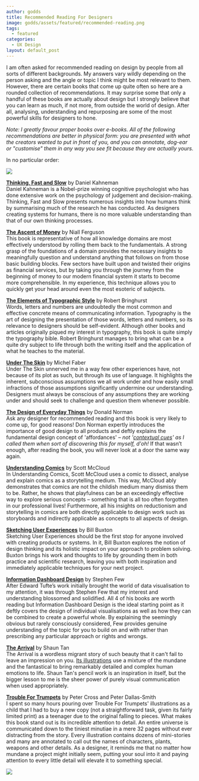 ```yaml
---
author: godds
title: Recommended Reading For Designers
image: godds/assets/featured/recommended-reading.png
tags:
  - featured
categories:
  - UX Design
layout: default_post
---
```


I am often asked for recommended reading on design by people from all sorts of different backgrounds. My answers vary wildly depending on the person asking and the angle or topic I think might be most relevant to them. However, there are certain books that come up quite often so here are a rounded collection of recommendations. It may surprise some that only a handful of these books are actually about design but I strongly believe that you can learn as much, if not more, from outside the world of design. After all, analysing, understanding and repurposing are some of the most powerful skills for designers to hone.

*Note: I greatly favour proper books over e-books. All of the following recommendations are better in physical form: you are presented with what the creators wanted to put in front of you, and you can annotate, dog-ear or "customise" them in any way you see fit because they are actually yours.*

In no particular order:

<img src="{{ site.baseurl }}/godds/assets/recommended-reading.png" />

[**Thinking, Fast and Slow**](http://www.amazon.co.uk/Thinking-Fast-Slow-Daniel-Kahneman/dp/0141033576/) by Daniel Kahneman  
Daniel Kahneman is a Nobel-prize winning cognitive psychologist who has done extensive work on the psychology of judgement and decision-making. Thinking, Fast and Slow presents numerous insights into how humans think by summarising much of the research he has conducted. As designers creating systems for humans, there is no more valuable understanding than that of our own thinking processes.

[**The Ascent of Money**](http://www.amazon.co.uk/Ascent-Money-Financial-History-World/dp/0718194004) by Niall Ferguson  
This book is representative of how all knowledge domains are most effectively understood by rolling them back to the fundamentals. A strong grasp of the foundations of a domain provides the necessary insights to meaningfully question and understand anything that follows on from those basic building blocks. Few sectors have built upon and twisted their origins as financial services, but by taking you through the journey from the beginning of money to our modern financial system it starts to become more comprehensible. In my experience, this technique allows you to quickly get your head around even the most esoteric of subjects.

[**The Elements of Typographic Style**](http://www.amazon.co.uk/Elements-Typographic-Style-Version-4-0-Robert-Bringhurst/dp/0881792128) by Robert Bringhurst  
Words, letters and numbers are undoubtedly the most common and effective concrete means of communicating information. Typography is the art of designing the presentation of those words, letters and numbers, so its relevance to designers should be self-evident. Although other books and articles originally piqued my interest in typography, this book is quite simply the typography bible. Robert Bringhurst manages to bring what can be a quite dry subject to life through both the writing itself and the application of what he teaches to the material.

[**Under The Skin**](http://www.amazon.co.uk/Under-Skin-Michel-Faber/dp/1782112111) by Michel Faber  
Under The Skin unnerved me in a way few other experiences have, not because of its plot as such, but through its use of language. It highlights the inherent, subconscious assumptions we all work under and how easily small infractions of those assumptions significantly undermine our understanding. Designers must always be conscious of any assumptions they are working under and should seek to challenge and question them whenever possible.

[**The Design of Everyday Things**](http://www.amazon.co.uk/Design-Everyday-Things-revised-expanded/dp/0262525674) by Donald Norman  
Ask any designer for recommended reading and this book is very likely to come up, for good reasons! Don Norman expertly introduces the importance of good design to all products and deftly explains the fundamental design concept of 'affordances' – *not '[contextual cues](http://blog.scottlogic.com/2010/05/19/contextual-cues-in-ui-design.html)' as I called them when sort of discovering this for myself, d'oh!* If that wasn’t enough, after reading the book, you will never look at a door the same way again.

[**Understanding Comics**](http://www.amazon.co.uk/Understanding-Comics-Invisible-Scott-McCloud/dp/006097625X) by Scott McCloud  
In Understanding Comics, Scott McCloud uses a comic to dissect, analyse and explain comics as a storytelling medium. This way, McCloud ably demonstrates that comics are not the childish medium many dismiss them to be. Rather, he shows that playfulness can be an exceedingly effective way to explore serious concepts – something that is all too often forgotten in our professional lives! Furthermore, all his insights on reductionism and storytelling in comics are both directly applicable to design work such as storyboards and indirectly applicable as concepts to all aspects of design.

[**Sketching User Experiences**](http://www.amazon.co.uk/Sketching-User-Experiences-Getting-Design/dp/0123740371) by Bill Buxton  
Sketching User Experiences should be the first stop for anyone involved with creating products or systems. In it, Bill Buxton explores the notion of design thinking and its holistic impact on your approach to problem solving. Buxton brings his work and thoughts to life by grounding them in both practice and scientific research, leaving you with both inspiration and immediately applicable techniques for your next project.

[**Information Dashboard Design**](http://www.amazon.co.uk/INFORMATION-DASHBOARD-DESIGN-FEW-S/dp/1938377001) by Stephen Few  
After Edward Tufte’s work initially brought the world of data visualisation to my attention, it was through Stephen Few that my interest and understanding blossomed and solidified. All 4 of his books are worth reading but Information Dashboard Design is the ideal starting point as it deftly covers the design of individual visualisations as well as how they can be combined to create a powerful whole. By explaining the seemingly obvious but rarely consciously considered, Few provides genuine understanding of the topic for you to build on and with rather than prescribing any particular approach or rights and wrongs.

[**The Arrival**](http://www.amazon.co.uk/Arrival-Shaun-Tan/dp/0734415869) by Shaun Tan  
The Arrival is a wordless migrant story of such beauty that it can't fail to leave an impression on you. [Its illustrations](http://www.shauntan.net/books/the-arrival.html) use a mixture of the mundane and the fantastical to bring remarkably detailed and complex human emotions to life. Shaun Tan's pencil work is an inspiration in itself, but the bigger lesson to me is the sheer power of purely visual communication when used appropriately.

[**Trouble For Trumpets**](http://www.amazon.co.uk/Trouble-Trumpets-Peter-Dallas-Smith/dp/051000122X/) by Peter Cross and Peter Dallas-Smith  
I spent so many hours pouring over Trouble For Trumpets' illustrations as a child that I had to buy a new copy (not a straightforward task, given its fairly limited print) as a teenager due to the original falling to pieces. What makes this book stand out is its incredible attention to detail. An entire universe is communicated down to the tiniest minutiae in a mere 32 pages without ever distracting from the story. Every illustration contains dozens of mini-stories and many are annotated to call out the names of characters, plants, weapons and other details. As a designer, it reminds me that no matter how mundane a project might initially seem, putting your soul into it and paying attention to every little detail will elevate it to something special.

<a src="http://petercrossart.com/books/trumpets/trouble-for-trumpets/">
  <img src="{{ site.baseurl }}/godds/assets/recommended-reading-trumpets.jpg" />
</a>
